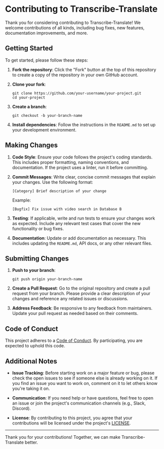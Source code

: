 # Contributing to Transcribe-Translate

Thank you for considering contributing to Transcribe-Translate! We welcome contributions of all kinds, including bug fixes, new features, documentation improvements, and more.

## Getting Started

To get started, please follow these steps:

1. **Fork the repository**: Click the "Fork" button at the top of this repository to create a copy of the repository in your own GitHub account.

2. **Clone your fork**: 
   ```
   git clone https://github.com/your-username/your-project.git
   cd your-project
   ```

3. **Create a branch**: 
   ```
   git checkout -b your-branch-name
   ```

4. **Install dependencies**: Follow the instructions in the `README.md` to set up your development environment.

## Making Changes

1. **Code Style**: Ensure your code follows the project's coding standards. This includes proper formatting, naming conventions, and documentation. If the project uses a linter, run it before committing.

2. **Commit Messages**: Write clear, concise commit messages that explain your changes. Use the following format:
   ```
   [Category] Brief description of your change
   ```
   Example:
   ```
   [Bugfix] Fix issue with video search in Database B
   ```

3. **Testing**: If applicable, write and run tests to ensure your changes work as expected. Include any relevant test cases that cover the new functionality or bug fixes.

4. **Documentation**: Update or add documentation as necessary. This includes updating the `README.md`, API docs, or any other relevant files.

## Submitting Changes

1. **Push to your branch**:
   ```
   git push origin your-branch-name
   ```

2. **Create a Pull Request**: Go to the original repository and create a pull request from your branch. Please provide a clear description of your changes and reference any related issues or discussions.

3. **Address Feedback**: Be responsive to any feedback from maintainers. Update your pull request as needed based on their comments.

## Code of Conduct

This project adheres to a [Code of Conduct](https://github.com/NotYuSheng/Transcribe-Translate/blob/main/CODE_OF_CONDUCT.md). By participating, you are expected to uphold this code.

## Additional Notes

- **Issue Tracking**: Before starting work on a major feature or bug, please check the open issues to see if someone else is already working on it. If you find an issue you want to work on, comment on it to let others know you're taking it on.

- **Communication**: If you need help or have questions, feel free to open an issue or join the project's communication channels (e.g., Slack, Discord).

- **License**: By contributing to this project, you agree that your contributions will be licensed under the project's [LICENSE](https://github.com/NotYuSheng/Transcribe-Translate/blob/main/LICENSE).

---

Thank you for your contributions! Together, we can make Transcribe-Translate better.
